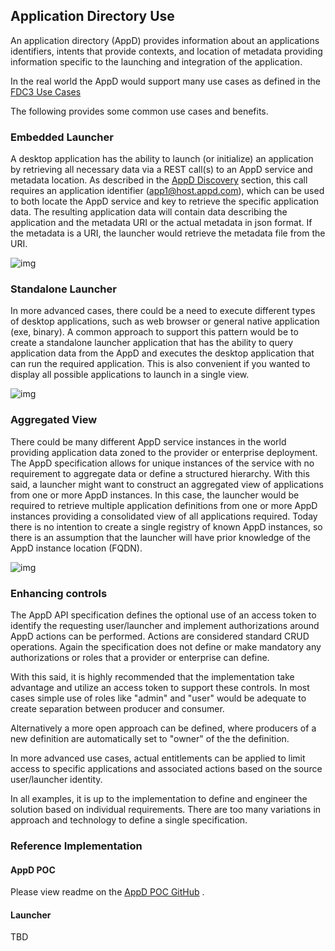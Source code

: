 

## Application Directory Use ##


An application directory (AppD) provides information about an applications
identifiers, intents that provide contexts, and location of metadata providing
information specific to the launching and integration of the application.


In the real world the AppD would support many use cases as defined in the
[FDC3 Use Cases](https://finosfoundation.atlassian.net/wiki/spaces/FDC3/pages/551714819/2.+ACCEPTED+Use+Cases)

The following provides some common use cases and benefits.

### Embedded Launcher ###
A desktop application has the ability to launch (or initialize) an application
by retrieving all necessary data via a REST call(s) to an AppD service
and metadata location. As described in the [AppD Discovery](/AppD_Discovery)
section, this call requires an application identifier (app1@host.appd.com),
which can be used to both locate the AppD service and key to retrieve the
specific application data.  The resulting application data will contain
data describing the application and the metadata URI or the actual
metadata in json format.  If the metadata is a URI, the launcher would
retrieve the metadata file from the URI.

![img](images/appd_launcher_embedded.png)


### Standalone Launcher ###

In more advanced cases, there could be a need to execute different types
of desktop applications, such as web browser or general native application
(exe, binary).  A common approach to support this pattern would be to
 create a standalone launcher application that has the ability to query
 application data from the AppD and executes the desktop application that
 can run the required application.  This is also convenient if you wanted
 to display all possible applications to launch in a single view.

![img](images/appd_launcher_standalone.png)


### Aggregated View ###

There could be many different AppD service instances in the world providing
application data zoned to the provider or enterprise deployment.  The
AppD specification allows for unique instances of the service with no
requirement to aggregate data or define a structured hierarchy.  With this
said, a launcher might want to construct an aggregated view of applications
from one or more AppD instances.  In this case, the launcher would be
required to retrieve multiple application definitions from one or more
AppD instances providing a consolidated view of all applications required.
 Today there is no intention to create a single registry of known AppD
 instances, so there is an assumption that the launcher will have prior
 knowledge of the AppD instance location (FQDN).

![img](images/appd_launcher_aggregated.png)


### Enhancing controls ###

The AppD API specification defines the optional use of an access token to
identify the requesting user/launcher and implement authorizations around
AppD actions can be performed.  Actions are considered standard CRUD operations.
Again the specification does not define or make mandatory any authorizations
or roles that a provider or enterprise can define.

With this said, it is highly recommended that the implementation take advantage
 and utilize an access token to support these controls.  In most cases simple
 use of roles like "admin" and "user" would be adequate to create separation
 between producer and consumer.

 Alternatively a more open approach can be defined, where producers of a new
 definition are automatically set to "owner" of the the definition.

 In more advanced use cases, actual entitlements can be applied to limit
 access to specific applications and associated actions  based on the source
 user/launcher identity.

 In all examples, it is up to the implementation to define and engineer the solution
 based on individual requirements.  There are too many variations in approach
 and technology to define a single specification.



### Reference Implementation ###

#### AppD POC ####
Please view readme on the [AppD POC GitHub](https://github.com/FDC3/appd-poc) .


#### Launcher ####

TBD





